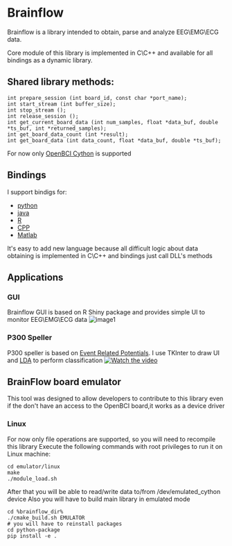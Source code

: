 # Brainflow

Brainflow is a library intended to obtain, parse and analyze EEG\EMG\ECG data.

Core module of this library is implemented in C\C++ and available for all bindings as a dynamic library.
## Shared library methods:
```
int prepare_session (int board_id, const char *port_name);
int start_stream (int buffer_size);
int stop_stream ();
int release_session ();
int get_current_board_data (int num_samples, float *data_buf, double *ts_buf, int *returned_samples);
int get_board_data_count (int *result);
int get_board_data (int data_count, float *data_buf, double *ts_buf);
```
For now only [OpenBCI Cython](http://docs.openbci.com/Hardware/02-Cyton) is supported

## Bindings
I support bindigs for:
* [python](https://github.com/Andrey1994/brainflow/blob/master/python-package/examples/brainflow_get_data.py)
* [java](https://github.com/Andrey1994/brainflow/blob/master/java-package/brainflow/src/test/java/BrainFlowTest.java)
* [R](https://github.com/Andrey1994/brainflow/blob/master/r-package/examples/brainflow_get_data.R)
* [CPP](https://github.com/Andrey1994/brainflow/blob/master/cpp-package/src/brainflow_get_data.cpp)
* [Matlab](https://github.com/Andrey1994/brainflow/blob/master/matlab-package/brainflow/brainflow_get_data.m)


It's easy to add new language because all difficult logic about data obtaining is implemented in C\C++ and bindings just call DLL's methods 

## Applications
### GUI
Brainflow GUI is based on R Shiny package and provides simple UI to monitor EEG\EMG\ECG data
![image1](https://farm2.staticflickr.com/1842/30854740608_e40c6c5248_o_d.png)
### P300 Speller
P300 speller is based on [Event Related Potentials](https://en.wikipedia.org/wiki/Event-related_potential). I use TKInter to draw UI and [LDA](https://scikit-learn.org/stable/modules/generated/sklearn.discriminant_analysis.LinearDiscriminantAnalysis.html) to perform classification
[![Watch the video](https://farm5.staticflickr.com/4890/46128583321_5879580b5c_b.jpg)](https://youtu.be/DPnBzbUbkM4)

## BrainFlow board emulator

This tool was designed to allow developers to contribute to this library even if the don't have an access to the OpenBCI board,it works as a device driver

### Linux
For now only file operations are supported, so you will need to recompile this library
Execute the following commands with root privileges to run it on Linux machine:
```
cd emulator/linux
make
./module_load.sh
```
After that you will be able to read/write data to/from /dev/emulated_cython device
Also you will have to build main library in emulated mode
```
cd %brainflow_dir%
./cmake_build.sh EMULATOR
# you will have to reinstall packages
cd python-package
pip install -e .
```
